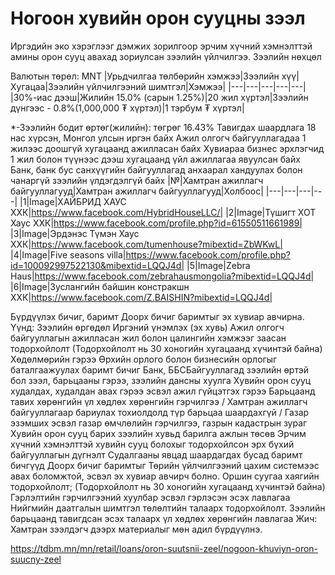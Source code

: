 # Ногоон хувийн орон сууцны зээл
Иргэдийн эко хэрэглээг дэмжих зорилгоор эрчим хүчний хэмнэлттэй амины орон сууц авахад зориулсан зээлийн үйлчилгээ.
Зээлийн нөхцөл

Валютын төрөл:
MNT
|Урьдчилгаа төлбөрийн хэмжээ|Зээлийн хүү|Хугацаа|Зээлийн үйлчилгээний шимтгэл|Хэмжээ|
|---|---|---|---|---|
|30%-иас дээш|Жилийн 15.0% (сарын 1.25%)|20 жил хүртэл|Зээлийн дүнгээс - 0.8%(1,000,000 ₮ хүртэл)|1 тэрбум ₮ хүртэл|

*-Зээлийн бодит өртөг(жилийн): төгрөг 16.43%
Тавигдах шаардлага
18 нас хүрсэн, Монгол улсын иргэн байх
Ажил олгогч байгууллагадаа 1 жилээс доошгүй хугацаанд ажилласан байх
Хувиараа бизнес эрхлэгчид 1 жил болон түүнээс дээш хугацаанд үйл ажиллагаа явуулсан байх
Банк, банк бус санхүүгийн байгууллагад анхаарал хандуулах болон чанаргүй зээлийн үлдэгдэлгүй байх
|№|Хамтран ажиллагч байгууллагууд|Хамтран ажиллагч байгууллагууд|Холбоос|
|---|---|---|---|
|1|Image|ХАЙБРИД ХАУС ХХК|https://www.facebook.com/HybridHouseLLC/|
|2|Image|Түшигт ХОТ Хаус ХХК|https://www.facebook.com/profile.php?id=61550511661989|
|3|Image|Эрдэнэс Түмэн Хаус ХХК|https://www.facebook.com/tumenhouse?mibextid=ZbWKwL|
|4|Image|Five seasons villa|https://www.facebook.com/profile.php?id=100092997522130&mibextid=LQQJ4d|
|5|Image|Zebra Haus|https://www.facebook.com/zebrahausmongolia?mibextid=LQQJ4d|
|6|Image|Зуслангийн байшин констракшн ХХК|https://www.facebook.com/Z.BAISHIN?mibextid=LQQJ4d|

Бүрдүүлэх бичиг, баримт
Доорх бичиг баримтыг эх хувиар авчирна. Үүнд:
Зээлийн өргөдөл
Иргэний үнэмлэх (эх хувь)
Ажил олгогч байгууллагын ажилласан жил болон цалингийн хэмжээг заасан тодорхойлолт (Тодорхойлолт нь 30 хоногийн хугацаанд хүчинтэй байна)
Хөдөлмөрийн гэрээ
Өрхийн орлого болон бизнесийн орлогыг баталгаажуулах баримт бичиг
Банк, ББСБайгууллагад зээлийн өртэй бол зээл, барьцааны гэрээ, зээлийн дансны хуулга
Хувийн орон сууц худалдах, худалдан авах гэрээ эсвэл ажил гүйцэтгэх гэрээ
Барьцаанд тавих хөрөнгийн үл хөдлөх хөрөнгийн гэрчилгээ / Хамтран ажиллагч байгууллагаар бариулах тохиолдолд түр барьцаа шаардахгүй /
Газар эзэмших эсвэл газар өмчлөлийн гэрчилгээ, газрын кадастрын зураг
Хувийн орон сууц барих зээлийн хувьд барилга ажлын төсөв
Эрчим хүчний хэмнэлттэй хувийн сууц болохыг тодорхойлсон эрх бүхий байгууллагын дүгнэлт
Судалгааны явцад шаардагдах бусад баримт бичгүүд
Доорх бичиг баримтыг Төрийн үйлчилгээний цахим системээс авах боломжтой, эсвэл эх хувиар авчирч болно.
Оршин суугаа хаягийн тодорхойлолт; (Тодорхойлолт нь 30 хоногийн хугацаанд хүчинтэй байна)
Гэрлэлтийн гэрчилгээний хуулбар эсвэл гэрлэсэн эсэх лавлагаа
Нийгмийн даатгалын шимтгэл төлөлтийн талаарх тодорхойлолт.
Зээлийн барьцаанд тавигдсан эсэх талаарх үл хөдлөх хөрөнгийн лавлагаа
Жич: Хамтран зээлдэгч дээрх материалыг мөн адил бүрдүүлнэ.

https://tdbm.mn/mn/retail/loans/oron-suutsnii-zeel/nogoon-khuviyn-oron-suucny-zeel